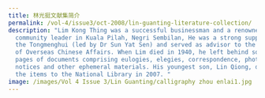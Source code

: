 ```yaml
---
title: 林光挺文献集简介
permalink: /vol-4/issue3/oct-2008/lin-guanting-literature-collection/
description: "Lim Kong Thing was a successful businessman and a renowned
  community leader in Kuala Pilah, Negri Sembilan, He was a strong supporter of
  the Tongmenghui (led by Dr Sun Yat Sen) and served as advisor to the Committee
  of Overseas Chinese Affairs. When Lim died in 1940, he left behind some 800
  pages of documents comprising eulogies, elegies, correspondence, photographs,
  notices and other ephemeral materials. His youngest son, Lin Qiong, donated
  the items to the National Library in 2007. "
image: /images/Vol 4 Issue 3/Lin Guanting/calligraphy zhou enlai1.jpg
---
```

